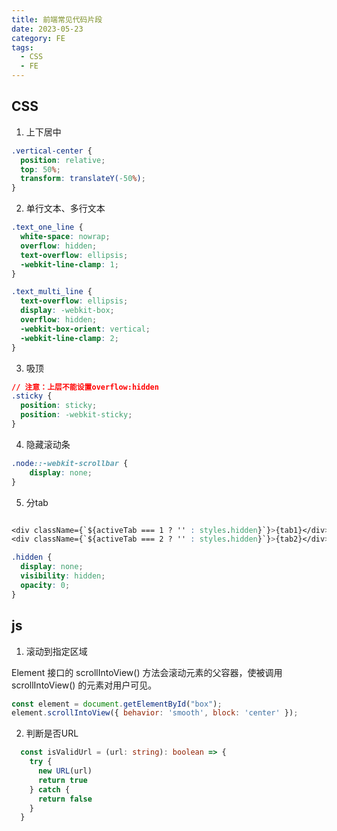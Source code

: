 ```yaml
---
title: 前端常见代码片段
date: 2023-05-23
category: FE
tags:
  - CSS
  - FE
---
```


<!-- more -->

## CSS

1. 上下居中

```css
.vertical-center {
  position: relative;
  top: 50%;
  transform: translateY(-50%);
}
```

2. 单行文本、多行文本

```css
.text_one_line {
  white-space: nowrap;
  overflow: hidden;
  text-overflow: ellipsis;
  -webkit-line-clamp: 1;
}

.text_multi_line {
  text-overflow: ellipsis;
  display: -webkit-box;
  overflow: hidden;
  -webkit-box-orient: vertical;
  -webkit-line-clamp: 2;
}
```

3. 吸顶

```css
// 注意：上层不能设置overflow:hidden
.sticky {
  position: sticky;
  position: -webkit-sticky;
}

```

4. 隐藏滚动条

```css
.node::-webkit-scrollbar {
    display: none;
}
```

5. 分tab

```css

<div className={`${activeTab === 1 ? '' : styles.hidden}`}>{tab1}</div>
<div className={`${activeTab === 2 ? '' : styles.hidden}`}>{tab2}</div>

.hidden {
  display: none;
  visibility: hidden;
  opacity: 0;
}

```

## js

1. 滚动到指定区域

Element 接口的 scrollIntoView() 方法会滚动元素的父容器，使被调用 scrollIntoView() 的元素对用户可见。

```js
const element = document.getElementById("box");
element.scrollIntoView({ behavior: 'smooth', block: 'center' });
```

2. 判断是否URL

```typescript
  const isValidUrl = (url: string): boolean => {
    try {
      new URL(url)
      return true
    } catch {
      return false
    }
  }
```